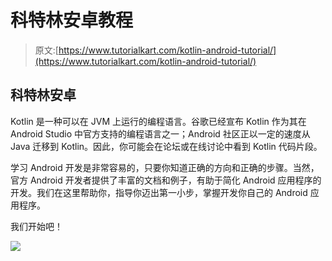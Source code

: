 # 科特林安卓教程

> 原文:[https://www.tutorialkart.com/kotlin-android-tutorial/](https://www.tutorialkart.com/kotlin-android-tutorial/)

## 科特林安卓

Kotlin 是一种可以在 JVM 上运行的编程语言。谷歌已经宣布 Kotlin 作为其在 Android Studio 中官方支持的编程语言之一；Android 社区正以一定的速度从 Java 迁移到 Kotlin。因此，你可能会在论坛或在线讨论中看到 Kotlin 代码片段。

学习 Android 开发是非常容易的，只要你知道正确的方向和正确的步骤。当然，官方 Android 开发者提供了丰富的文档和例子，有助于简化 Android 应用程序的开发。我们在这里帮助你，指导你迈出第一小步，掌握开发你自己的 Android 应用程序。

我们开始吧！

[![](../Images/925da31b32d6bc3827932f6c8afb11bb.png)](https://www.tutorialkart.com/)